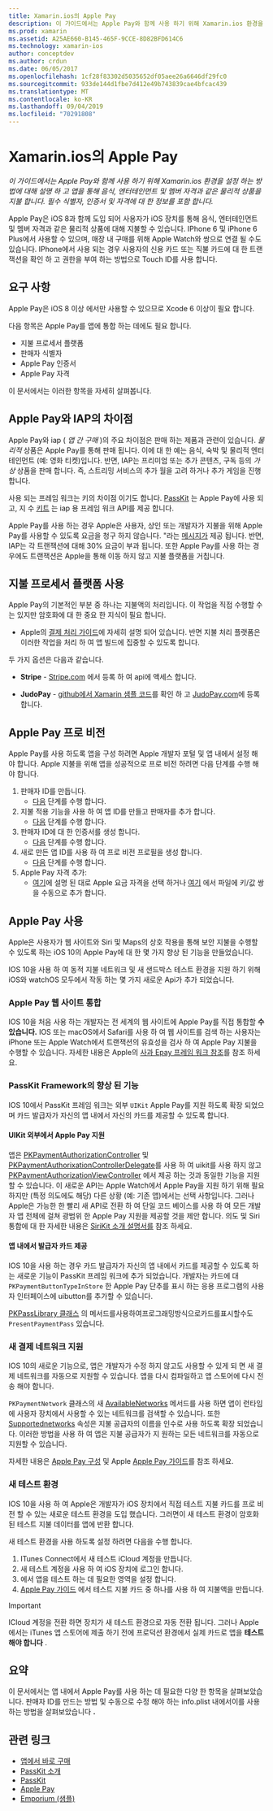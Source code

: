 ```yaml
---
title: Xamarin.ios의 Apple Pay
description: 이 가이드에서는 Apple Pay와 함께 사용 하기 위해 Xamarin.ios 환경을 설정 하는 방법에 대해 설명 하 고 앱을 통해 음식, 엔터테인먼트 및 멤버 자격과 같은 물리적 상품을 지불 합니다. 필수 식별자, 인증서 및 자격에 대 한 정보를 포함 합니다.
ms.prod: xamarin
ms.assetid: A25AE660-B145-465F-9CCE-8D82BFD614C6
ms.technology: xamarin-ios
author: conceptdev
ms.author: crdun
ms.date: 06/05/2017
ms.openlocfilehash: 1cf28f83302d5035652df05aee26a6646df29fc0
ms.sourcegitcommit: 933de144d1fbe7d412e49b743839cae4bfcac439
ms.translationtype: MT
ms.contentlocale: ko-KR
ms.lasthandoff: 09/04/2019
ms.locfileid: "70291808"
---
```

# <a name="apple-pay-in-xamarinios"></a>Xamarin.ios의 Apple Pay

_이 가이드에서는 Apple Pay와 함께 사용 하기 위해 Xamarin.ios 환경을 설정 하는 방법에 대해 설명 하 고 앱을 통해 음식, 엔터테인먼트 및 멤버 자격과 같은 물리적 상품을 지불 합니다. 필수 식별자, 인증서 및 자격에 대 한 정보를 포함 합니다._

Apple Pay은 iOS 8과 함께 도입 되어 사용자가 iOS 장치를 통해 음식, 엔터테인먼트 및 멤버 자격과 같은 물리적 상품에 대해 지불할 수 있습니다. IPhone 6 및 iPhone 6 Plus에서 사용할 수 있으며, 매장 내 구매를 위해 Apple Watch와 쌍으로 연결 될 수도 있습니다. IPhone에서 사용 되는 경우 사용자의 신용 카드 또는 직불 카드에 대 한 트랜잭션을 확인 하 고 권한을 부여 하는 방법으로 Touch ID를 사용 합니다.

## <a name="requirements"></a>요구 사항

Apple Pay은 iOS 8 이상 에서만 사용할 수 있으므로 Xcode 6 이상이 필요 합니다.

다음 항목은 Apple Pay를 앱에 통합 하는 데에도 필요 합니다.

- 지불 프로세서 플랫폼
- 판매자 식별자
- Apple Pay 인증서
- Apple Pay 자격

이 문서에서는 이러한 항목을 자세히 살펴봅니다.

## <a name="differences-between-apple-pay-and-iap"></a>Apple Pay와 IAP의 차이점

Apple Pay와 iap ( *앱 간 구매* )의 주요 차이점은 판매 하는 제품과 관련이 있습니다. *물리적* 상품은 Apple Pay를 통해 판매 됩니다. 이에 대 한 예는 음식, 숙박 및 물리적 엔터테인먼트 (예: 영화 티켓)입니다. 반면, IAP는 프리미엄 또는 추가 콘텐츠, 구독 등의 *가상* 상품을 판매 합니다. 즉, 스트리밍 서비스의 추가 월을 고려 하거나 추가 게임을 진행 합니다.

사용 되는 프레임 워크는 키의 차이점 이기도 합니다. [PassKit](https://developer.apple.com/library/ios/documentation/PassKit/Reference/PKPaymentAuthorizationViewController_Ref/) 는 Apple Pay에 사용 되 고, 지 수 [키트](https://developer.apple.com/library/ios/documentation/PassKit/Reference/PKPaymentAuthorizationViewController_Ref/) 는 iap 용 프레임 워크 API를 제공 합니다.

Apple Pay를 사용 하는 경우 Apple은 사용자, 상인 또는 개발자가 지불을 위해 Apple Pay를 사용할 수 있도록 요금을 청구 하지 않습니다. "라는 [메시지가](https://developer.apple.com/apple-pay/Getting-Started-with-Apple-Pay.pdf) 제공 됩니다. 반면, IAP는 각 트랜잭션에 대해 30% 요금이 부과 됩니다. 또한 Apple Pay를 사용 하는 경우에도 트랜잭션은 Apple을 통해 이동 하지 않고 지불 플랫폼을 거칩니다.

## <a name="using-a-payment-processor-platform"></a>지불 프로세서 플랫폼 사용

Apple Pay의 기본적인 부분 중 하나는 지불액의 처리입니다. 이 작업을 직접 수행할 수는 있지만 암호화에 대 한 중요 한 지식이 필요 합니다.
- Apple의 [결제 처리 가이드](https://developer.apple.com/library/ios/ApplePay_Guide/ProcessPayment.html)에 자세히 설명 되어 있습니다.
반면 지불 처리 플랫폼은 이러한 작업을 처리 하 여 앱 빌드에 집중할 수 있도록 합니다.

두 가지 옵션은 다음과 같습니다.

- **Stripe** - [Stripe.com](https://stripe.com/) 에서 등록 하 여 api에 액세스 합니다.

- **JudoPay** - [github에서 Xamarin 샘플 코드](https://github.com/Judopay/Xamarin-Sample-App)를 확인 하 고 [JudoPay.com](https://www.judopay.com/)에 등록 합니다.

## <a name="provisioning-for-apple-pay"></a>Apple Pay 프로 비전

Apple Pay를 사용 하도록 앱을 구성 하려면 Apple 개발자 포털 및 앱 내에서 설정 해야 합니다. Apple 지불을 위해 앱을 성공적으로 프로 비전 하려면 다음 단계를 수행 해야 합니다.

1. 판매자 ID를 만듭니다.
    - [다음](~/ios/deploy-test/provisioning/capabilities/apple-pay-capabilities.md#merchantid) 단계를 수행 합니다.
2. 지불 적용 기능을 사용 하 여 앱 ID를 만들고 판매자를 추가 합니다.
    - [다음](~/ios/deploy-test/provisioning/capabilities/apple-pay-capabilities.md#appid) 단계를 수행 합니다.
3. 판매자 ID에 대 한 인증서를 생성 합니다.
    - [다음](~/ios/deploy-test/provisioning/capabilities/apple-pay-capabilities.md#certificate) 단계를 수행 합니다.
4. 새로 만든 앱 ID를 사용 하 여 프로 비전 프로필을 생성 합니다.
    - [다음](~/ios/get-started/installation/device-provisioning/manual-provisioning.md#provisioning) 단계를 수행 합니다.
5. Apple Pay 자격 추가:
    - [여기](~/ios/deploy-test/provisioning/entitlements.md)에 설명 된 대로 Apple 요금 자격을 선택 하거나 [여기](~/ios/deploy-test/provisioning/entitlements.md) 에서 파일에 키/값 쌍을 수동으로 추가 합니다.

## <a name="working-with-apple-pay"></a>Apple Pay 사용

Apple은 사용자가 웹 사이트와 Siri 및 Maps의 상호 작용을 통해 보안 지불을 수행할 수 있도록 하는 iOS 10의 Apple Pay에 대 한 몇 가지 향상 된 기능을 만들었습니다.

IOS 10을 사용 하 여 동적 지불 네트워크 및 새 샌드박스 테스트 환경을 지원 하기 위해 iOS와 watchOS 모두에서 작동 하는 몇 가지 새로운 Api가 추가 되었습니다.

### <a name="apple-pay-website-integration"></a>Apple Pay 웹 사이트 통합

IOS 10을 처음 사용 하는 개발자는 전 세계의 웹 사이트에 Apple Pay를 직접 통합할 **수 있습니다.** IOS 또는 macOS에서 Safari를 사용 하 여 웹 사이트를 검색 하는 사용자는 iPhone 또는 Apple Watch에서 트랜잭션의 유효성을 검사 하 여 Apple Pay 지불을 수행할 수 있습니다. 자세한 내용은 Apple의 [사과 Epay 프레임 워크 참조](https://developer.apple.com/reference/applepayjs)를 참조 하세요.

### <a name="passkit-framework-enhancements"></a>PassKit Framework의 향상 된 기능

IOS 10에서 PassKit 프레임 워크는 외부 `UIKit` Apple Pay를 지원 하도록 확장 되었으며 카드 발급자가 자신의 앱 내에서 자신의 카드를 제공할 수 있도록 합니다.


#### <a name="supporting-apple-pay-outside-of-uikit"></a>UIKit 외부에서 Apple Pay 지원

앱은 [PKPaymentAuthorizationController](https://developer.apple.com/reference/passkit/pkpaymentauthorizationcontroller) 및 [PKPaymentAuthorixationControllerDelegate](https://developer.apple.com/reference/passkit/pkpaymentauthorizationcontrollerdelegate)를 사용 하 여 uikit를 사용 하지 않고 [PKPaymentAuthorizationViewController](https://developer.apple.com/reference/passkit/pkpaymentauthorizationviewcontroller) 에서 제공 하는 것과 동일한 기능을 지원할 수 있습니다. 이 새로운 API는 Apple Watch에서 Apple Pay을 지원 하기 위해 필요 하지만 (특정 의도에도 해당) 다른 상황 (예: 기존 앱)에서는 선택 사항입니다. 그러나 Apple은 가능한 한 빨리 새 API로 전환 하 여 단일 코드 베이스를 사용 하 여 모든 개발자 앱 전체에 걸쳐 광범위 한 Apple Pay 지원을 제공할 것을 제안 합니다. 의도 및 Siri 통합에 대 한 자세한 내용은 [SiriKit 소개 설명서를](~/ios/platform/sirikit/index.md) 참조 하세요.

#### <a name="presenting-issuer-cards-from-within-apps"></a>앱 내에서 발급자 카드 제공

IOS 10을 사용 하는 경우 카드 발급자가 자신의 앱 내에서 카드를 제공할 수 있도록 하는 새로운 기능이 PassKit 프레임 워크에 추가 되었습니다. 개발자는 카드에 대 `PKPaymentButtonTypeInStore` 한 Apple Pay 단추를 표시 하는 응용 프로그램의 사용자 인터페이스에 uibutton를 추가할 수 있습니다.

[PKPassLibrary 클래스](https://developer.apple.com/reference/passkit/pkpasslibrary) 의 메서드를사용하여프로그래밍방식으로카드를표시할수도`PresentPaymentPass` 있습니다.

### <a name="new-payment-network-support"></a>새 결제 네트워크 지원

IOS 10의 새로운 기능으로, 앱은 개발자가 수정 하지 않고도 사용할 수 있게 되 면 새 결제 네트워크를 자동으로 지원할 수 있습니다. 앱을 다시 컴파일하고 앱 스토어에 다시 전송 해야 합니다.

`PKPaymentNetwork` 클래스의 새 [AvailableNetworks](https://developer.apple.com/reference/passkit/pkpaymentrequest/1833288-availablenetworks) 메서드를 사용 하면 앱이 런타임에 사용자 장치에서 사용할 수 있는 네트워크를 검색할 수 있습니다. 또한 [Supportednetworks](https://developer.apple.com/reference/passkit/pkpaymentrequest/1619329-supportednetworks) 속성은 지불 공급자의 이름을 인수로 사용 하도록 확장 되었습니다. 이러한 방법을 사용 하 여 앱은 지불 공급자가 지 원하는 모든 네트워크를 자동으로 지원할 수 있습니다.

자세한 내용은 [Apple Pay 구성](~/ios/platform/apple-pay.md) 및 Apple [Apple Pay 가이드](https://developer.apple.com/apple-pay/)를 참조 하세요.

### <a name="new-testing-environment"></a>새 테스트 환경

IOS 10을 사용 하 여 Apple은 개발자가 iOS 장치에서 직접 테스트 지불 카드를 프로 비전 할 수 있는 새로운 테스트 환경을 도입 했습니다. 그러면이 새 테스트 환경이 암호화 된 테스트 지불 데이터를 앱에 반환 합니다.

새 테스트 환경을 사용 하도록 설정 하려면 다음을 수행 합니다.

1. ITunes Connect에서 새 테스트 iCloud 계정을 만듭니다.
2. 새 테스트 계정을 사용 하 여 iOS 장치에 로그인 합니다.
3. 에서 앱을 테스트 하는 데 필요한 영역을 설정 합니다.
4. [Apple Pay 가이드](https://developer.apple.com/apple-pay/) 에서 테스트 지불 카드 중 하나를 사용 하 여 지불액을 만듭니다.

> [!IMPORTANT]
> ICloud 계정을 전환 하면 장치가 새 테스트 환경으로 자동 전환 됩니다. 그러나 Apple에서는 iTunes 앱 스토어에 제출 하기 전에 프로덕션 환경에서 실제 카드로 앱을 **테스트 해야 합니다** .

## <a name="summary"></a>요약

이 문서에서는 앱 내에서 Apple Pay를 사용 하는 데 필요한 다양 한 항목을 살펴보았습니다. 판매자 ID를 만드는 방법 및 수동으로 수정 해야 하는 info.plist 내에서이를 사용 하는 방법을 살펴보았습니다 **.**

## <a name="related-links"></a>관련 링크

- [앱에서 바로 구매](~/ios/platform/in-app-purchasing/index.md)
- [PassKit 소개](~/ios/platform/passkit.md)
- [PassKit](https://developer.apple.com/library/ios/documentation/PassKit/Reference/PKPaymentAuthorizationViewController_Ref/)
- [Apple Pay](https://developer.apple.com/apple-pay/)
- [Emporium (샘플)](https://docs.microsoft.com/samples/xamarin/ios-samples/ios9-emporium)
